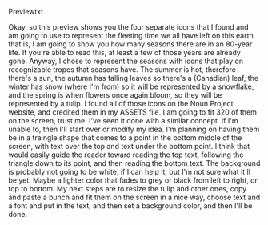Previewtxt

Okay, so this preview shows you the four separate icons that I found and am going to use to represent the fleeting time we all have left on this earth, that is, I am going to show you how many seasons there are in an 80-year life. If you're able to read this, at least a few of those years are already gone. Anyway, I chose to represent the seasons with icons that play on recognizable tropes that seasons have. The summer is hot, therefore there's a sun, the autumn has falling leaves so there's a (Canadian) leaf, the winter has snow (where I'm from) so it will be represented by a snowflake, and the spring is when flowers once again bloom, so they will be represented by a tulip. I found all of those icons on the Noun Project website, and credited them in my ASSETS file. I am going to fit 320 of them on the screen, trust me. I've seen it done with a similar concept. If I'm unable to, then I'll start over or modify my idea. I'm planning on having them be in a traingle shape that comes to a point in the bottom middle of the screen, with text over the top and text under the bottom point. I think that would easily guide the reader toward reading the top text, following the triangle down to its point, and then reading the bottom text. The background is probably not going to be white, if I can help it, but I'm not sure what it'll be yet. Maybe a lighter color that fades to grey or black from left to right, or top to bottom. My next steps are to resize the tulip and other ones, copy and paste a bunch and fit them on the screen in a nice way, choose text and a font and put in the text, and then set a background color, and then I'll be done.
